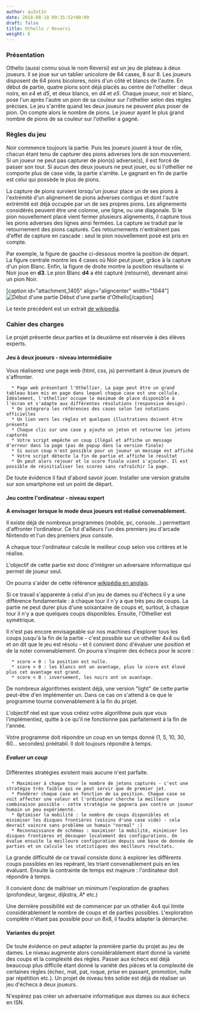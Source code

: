 ```yaml
---
author: qu3nt1n
date: 2018-08-18 09:35:52+00:00
draft: false
title: Othello / Reversi
weight: 6
---
```


### Présentation


Othello (aussi connu sous le nom Reversi) est un jeu de plateau à deux joueurs. Il se joue sur un tablier unicolore de 64 cases, 8 sur 8. Les joueurs disposent de 64 pions bicolores, noirs d'un côté et blancs de l'autre. En début de partie, quatre pions sont déjà placés au centre de l'othellier : deux noirs, en _e4_ et _d5_, et deux blancs, en _d4_ et _e5_. Chaque joueur, noir et blanc, pose l'un après l'autre un pion de sa couleur sur l'othellier selon des règles précises. Le jeu s'arrête quand les deux joueurs ne peuvent plus poser de pion. On compte alors le nombre de pions. Le joueur ayant le plus grand nombre de pions de sa couleur sur l'othellier a gagné.


### Règles du jeu


Noir commence toujours la partie. Puis les joueurs jouent à tour de rôle, chacun étant tenu de capturer des pions adverses lors de son mouvement. Si un joueur ne peut pas capturer de pion(s) adverse(s), il est forcé de passer son tour. Si aucun des deux joueurs ne peut jouer, ou si l'othellier ne comporte plus de case vide, la partie s'arrête. Le gagnant en fin de partie est celui qui possède le plus de pions.

La capture de pions survient lorsqu'un joueur place un de ses pions à l'extrémité d'un alignement de pions adverses contigus et dont l'autre extrémité est déjà occupée par un de ses propres pions. Les alignements considérés peuvent être une colonne, une ligne, ou une diagonale. Si le pion nouvellement placé vient fermer plusieurs alignements, il capture tous les pions adverses des lignes ainsi fermées. La capture se traduit par le retournement des pions capturés. Ces retournements n'entraînent pas d'effet de capture en cascade : seul le pion nouvellement posé est pris en compte.

Par exemple, la figure de gauche ci-dessous montre la position de départ. La figure centrale montre les 4 cases où Noir peut jouer, grâce à la capture d'un pion Blanc. Enfin, la figure de droite montre la position résultante si Noir joue en **d3**. Le pion Blanc **d4** a été capturé (retourné), devenant ainsi un pion Noir.

[caption id="attachment_1405" align="aligncenter" width="1044"]![Début d'une partie](http://qkzk.xyz/wp-content/uploads/2018/08/othello.jpg)
Début d'une partie d'Othello[/caption]

Le texte précédent est un extrait [de wikipedia](https://fr.wikipedia.org/wiki/Othello_(jeu)).


### Cahier des charges


Le projet présente deux parties et la deuxième est réservée à des élèves experts.


#### Jeu à deux joueurs - niveau intermédiaire


Vous réaliserez une page web (html, css, js) permettant à deux joueurs de s'affronter.



 	  * Page web présentant l'Othellier. La page peut être un grand tableau bien mis en page dans lequel chaque case est une cellule. Idéalement, l'othellier occupe le maximum de place disponible à l'écran et s'adapte aux différentes résolutions (responsive design).
 	  * On intégrera les références des cases selon les notations officielles
 	  * Un lien vers les règles et quelques illustrations doivent être présents
 	  * Chaque clic sur une case y ajoute un jeton et retourne les jetons capturés
 	  * Votre script empêche un coup illégal et affiche un message d'erreur dans la page (pas de popup dans la version finale)
 	  * Si aucun coup n'est possible pour un joueur un message est affiché
 	  * Votre script détecte la fin de partie et affiche le résultat
 	  * On peut alors rejouer et le score finale vient s'ajouter. Il est possible de réinitialiser les scores sans rafraîchir la page.

De toute évidence il faut d'abord savoir jouer. Installer une version gratuite sur son smartphone est un point de départ.


#### Jeu contre l'ordinateur - niveau expert


**A envisager lorsque le mode deux joueurs est réalisé convenablement.**

Il existe déjà de nombreux programmes (mobile, pc, console...) permettant d'affronter l'ordinateur. Ce fut d'ailleurs l'un des premiers jeu d'arcade Nintendo et l'un des premiers jeux console.

A chaque tour l'ordinateur calcule le meilleur coup selon vos critères et le réalise.

L'objectif de cette partie est donc d'intégrer un adversaire informatique qui permet de joueur seul.

On pourra s'aider de cette référence [wikipédia en anglais](https://en.wikipedia.org/wiki/Computer_Othello).

Si ce travail s'apparente à celui d'un jeu de dames ou d'échecs il y a une différence fondamentale : à chaque tour il n'y a que très peu de coups.
La partie ne peut durer plus d'une soixantaine de coups et, surtout, à chaque tour il n'y a que quelques coups disponibles. Ensuite, l'Othellier est symétrique.

Il n'est pas encore envisageable sur nos machines d'explorer tous les coups jusqu'à la fin de la partie - c'est possible sur un othellier 4x4 ou 6x6 et on dit que le jeu est résolu - et il convient donc d'évaluer une position et de la noter convenablement. On pourra s'inspirer des échecs pour le score :



 	  * score = 0 : la position est nulle.
 	  * score > 0 : les blancs ont un avantage, plus le score est élevé plus cet avantage est grand.
 	  * score < 0 : inversement, les noirs ont un avantage.

De nombreux algorithmes existent déjà, une version "light" de cette partie peut-être d'en implémenter un. Dans ce cas on s'attend à ce que le programme tourne convenablement à la fin du projet.

L'objectif réel est que vous créiez votre algorithme puis que vous l'implémentiez, quitte à ce qu'il ne fonctionne pas parfaitement à la fin de l'année.

Votre programme doit répondre un coup en un temps donné (1, 5, 10, 30, 60... secondes) préétabli. Il doit toujours répondre à temps.


##### Evaluer un coup


Différentes stratégies existent mais aucune n'est parfaite.



 	  * Maximiser à chaque tour le nombre de jetons capturés - c'est une stratégie très faible qui ne peut servir que de premier jet.
 	  * Pondérer chaque case en fonction de sa position. Chaque case se voit affecter une valeur et l'ordinateur cherche la meilleure combinaison possible - cette stratégie ne gagnera pas contre un joueur humain un peu expérimenté.
 	  * Optimiser la mobilité : le nombre de coups disponibles et minimiser les disques frontières (voisins d'une case vide) - cela devrait vaincre sans problème un humain "normal" :)
 	  * Reconnaissance de schémas : maximiser la mobilité, minimiser les disques frontières et découper localement des configurations. On évalue ensuite la meilleure configuration depuis une base de donnée de parties et on calcule les statistiques des meilleurs résultats.

La grande difficulté de ce travail consiste donc à explorer les différents coups possibles en les repérant, les triant convenablement puis en les évaluant. Ensuite la contrainte de temps est majeure : l'ordinateur doit répondre à temps.

Il convient donc de maîtriser un minimum l'exploration de graphes (profondeur, largeur, dijkstra, A* etc.)

Une dernière possibilité est de commencer par un othelier 4x4 qui limite considérablement le nombre de coups et de parties possibles. L'exploration complète n'étant pas possible pour un 8x8, il faudra adapter la démarche.


#### Variantes du projet


De toute évidence on peut adapter la première partie du projet au jeu de dames. Le niveau augmente alors considérablement étant donné la variété des coups et la complexité des règles.
Passer aux échecs est déjà beaucoup plus difficile étant donné la variété des pièces et la complexité de certaines règles (échec, mat, pat, roque, prise en passant, promotion, nulle par répétition etc.). Un projet de niveau très solide est déjà de réaliser un jeu d'échecs à deux joueurs.

N'espérez pas créer un adversaire informatique aux dames ou aux échecs en ISN.
